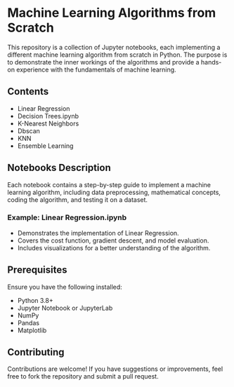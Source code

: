 # Machine Learning Algorithms from Scratch

This repository is a collection of Jupyter notebooks, each implementing a different machine learning algorithm from scratch in Python. The purpose is to demonstrate the inner workings of the algorithms and provide a hands-on experience with the fundamentals of machine learning.

## Contents

- Linear Regression
- Decision Trees.ipynb
- K-Nearest Neighbors
- Dbscan
- KNN
- Ensemble Learning

## Notebooks Description

Each notebook contains a step-by-step guide to implement a machine learning algorithm, including data preprocessing, mathematical concepts, coding the algorithm, and testing it on a dataset.

### Example: Linear Regression.ipynb

- Demonstrates the implementation of Linear Regression.
- Covers the cost function, gradient descent, and model evaluation.
- Includes visualizations for a better understanding of the algorithm.

## Prerequisites

Ensure you have the following installed:

- Python 3.8+
- Jupyter Notebook or JupyterLab
- NumPy
- Pandas
- Matplotlib

## Contributing

Contributions are welcome! If you have suggestions or improvements, feel free to fork the repository and submit a pull request.
